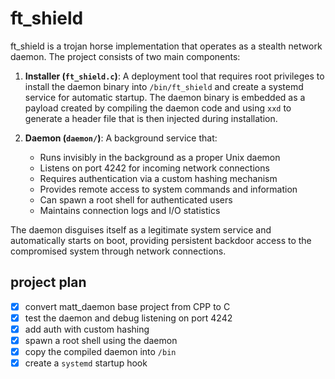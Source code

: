 # ft_shield
ft_shield is a trojan horse implementation that operates as a stealth network daemon. The project consists of two main components:

1. **Installer (`ft_shield.c`)**: A deployment tool that requires root privileges to install the daemon binary into `/bin/ft_shield` and create a systemd service for automatic startup. The daemon binary is embedded as a payload created by compiling the daemon code and using `xxd` to generate a header file that is then injected during installation.

2. **Daemon (`daemon/`)**: A background service that:
   - Runs invisibly in the background as a proper Unix daemon
   - Listens on port 4242 for incoming network connections
   - Requires authentication via a custom hashing mechanism
   - Provides remote access to system commands and information
   - Can spawn a root shell for authenticated users
   - Maintains connection logs and I/O statistics

The daemon disguises itself as a legitimate system service and automatically starts on boot, providing persistent backdoor access to the compromised system through network connections.

## project plan
- [x] convert matt_daemon base project from CPP to C
- [x] test the daemon and debug listening on port 4242
- [x] add auth with custom hashing
- [x] spawn a root shell using the daemon
- [x] copy the compiled daemon into `/bin`
- [x] create a `systemd` startup hook

